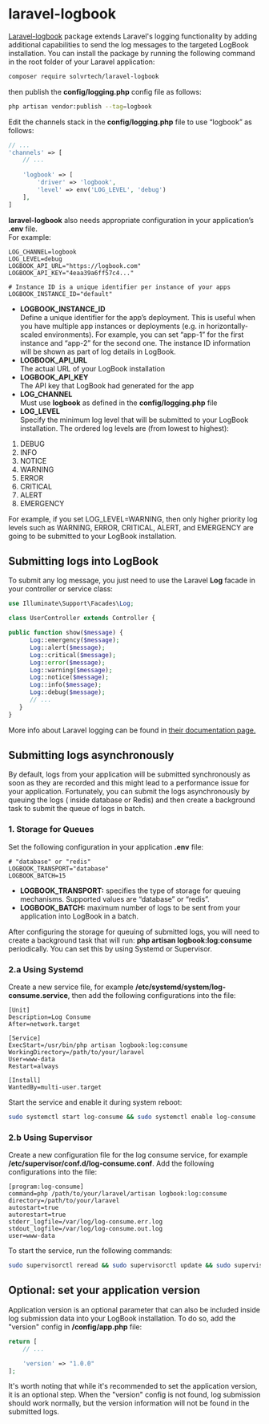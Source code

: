 # laravel-logbook

[Laravel-logbook](https://github.com/solvrtech/laravel-logbook) package extends Laravel's logging functionality by
adding additional capabilities to send the log messages to the targeted LogBook installation. You can install the
package by running the following command in the root folder of your Laravel application:

```bash
composer require solvrtech/laravel-logbook
```

then publish the **config/logging.php** config file as follows:

```bash
php artisan vendor:publish --tag=logbook
```

Edit the channels stack in the **config/logging.php** file to use “logbook” as follows:

```php
// ...
'channels' => [
    // ...
    
    'logbook' => [
        'driver' => 'logbook',
        'level' => env('LOG_LEVEL', 'debug')
    ],
]
```

**laravel-logbook** also needs appropriate configuration in your application’s **.env** file.  
For example:

```dotenv
LOG_CHANNEL=logbook
LOG_LEVEL=debug
LOGBOOK_API_URL="https://logbook.com"
LOGBOOK_API_KEY="4eaa39a6ff57c4..."

# Instance ID is a unique identifier per instance of your apps
LOGBOOK_INSTANCE_ID="default"
```

- **LOGBOOK_INSTANCE_ID**  
  Define a unique identifier for the app’s deployment. This is useful when you have multiple app instances or
  deployments (e.g. in horizontally-scaled environments). For example, you can set “app-1” for the first instance and
  “app-2” for the second one. The instance ID information will be shown as part of log details in LogBook.
- **LOGBOOK_API_URL**  
  The actual URL of your LogBook installation
- **LOGBOOK_API_KEY**  
  The API key that LogBook had generated for the app
- **LOG_CHANNEL**  
  Must use **logbook** as defined in the **config/logging.php** file
- **LOG_LEVEL**  
  Specify the minimum log level that will be submitted to your LogBook installation. The ordered log levels are (from
  lowest to highest):

1. DEBUG
2. INFO
3. NOTICE
4. WARNING
5. ERROR
6. CRITICAL
7. ALERT
8. EMERGENCY

For example, if you set LOG_LEVEL=WARNING, then only higher priority log levels such as WARNING, ERROR, CRITICAL,
ALERT, and EMERGENCY are going to be submitted to your LogBook installation.

## Submitting logs into LogBook

To submit any log message, you just need to use the Laravel **Log** facade in your controller or service class:

```php
use Illuminate\Support\Facades\Log;

class UserController extends Controller {

public function show($message) {
      Log::emergency($message);
      Log::alert($message);
      Log::critical($message);
      Log::error($message);
      Log::warning($message);
      Log::notice($message);
      Log::info($message);
      Log::debug($message);
      // ...
   }
}
```

More info about Laravel logging can be found in [their documentation page.](https://laravel.com/docs/10.x/logging)

## Submitting logs asynchronously

By default, logs from your application will be submitted synchronously as soon as they are recorded and this might lead
to a performance issue for your application. Fortunately, you can submit the logs asynchronously by queuing the logs (
inside database or Redis) and then create a background task to submit the queue of logs in batch.

### 1. Storage for Queues

Set the following configuration in your application **.env** file:

```dotenv
# "database" or "redis"
LOGBOOK_TRANSPORT="database"
LOGBOOK_BATCH=15
```

- **LOGBOOK_TRANSPORT:**
  specifies the type of storage for queuing mechanisms. Supported values are “database” or “redis”.
- **LOGBOOK_BATCH:**
  maximum number of logs to be sent from your application into LogBook in a batch.

After configuring the storage for queuing of submitted logs, you will need to create a background task that will
run: **php artisan logbook:log:consume** periodically. You can set this by using Systemd or Supervisor.

### 2.a Using Systemd

Create a new service file, for example
**/etc/systemd/system/log-consume.service**, then add the following configurations into the file:

```
[Unit]
Description=Log Consume
After=network.target

[Service]
ExecStart=/usr/bin/php artisan logbook:log:consume
WorkingDirectory=/path/to/your/laravel
User=www-data
Restart=always

[Install]
WantedBy=multi-user.target
```

Start the service and enable it during system reboot:

```bash
sudo systemctl start log-consume && sudo systemctl enable log-consume
```

### 2.b Using Supervisor

Create a new configuration file for the log consume service, for example
**/etc/supervisor/conf.d/log-consume.conf**. Add the following configurations into the file:

```
[program:log-consume]
command=php /path/to/your/laravel/artisan logbook:log:consume
directory=/path/to/your/laravel
autostart=true
autorestart=true
stderr_logfile=/var/log/log-consume.err.log
stdout_logfile=/var/log/log-consume.out.log
user=www-data
```

To start the service, run the following commands:

```bash
sudo supervisorctl reread && sudo supervisorctl update && sudo supervisorctl start log-consume
```

## Optional: set your application version

Application version is an optional parameter that can also be included inside log submission data into your LogBook
installation. To do so, add the "version" config in **/config/app.php** file:

```php
return [
    // ...

    'version' => "1.0.0"
];
```

It's worth noting that while it's recommended to set the application version, it is an optional step. When the "version"
config is not found, log submission should work normally, but the version information will not be found in the submitted
logs.
